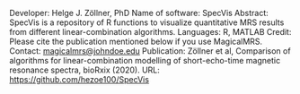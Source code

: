 Developer: Helge J. Zöllner, PhD
Name of software: SpecVis
Abstract: SpecVis is a repository of R functions to visualize quantitative MRS results from different linear-combination algorithms.
Languages: R, MATLAB
Credit: Please cite the publication mentioned below if you use MagicalMRS.
Contact: magicalmrs@johndoe.edu
Publication: Zöllner et al, Comparison of algorithms for linear-combination modelling of short-echo-time magnetic resonance spectra, bioRxix (2020).
URL: https://github.com/hezoe100/SpecVis
